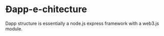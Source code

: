 # Đapp-e-chitecture


Dapp structure is essentially a node.js express framework with a web3.js module.  


